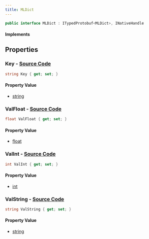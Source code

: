 ```yaml
---
title: MLDict
---
```


```csharp
public interface MLDict : ITypedProtobuf<MLDict>, INativeHandle
```

#### Implements

## Properties

### **Key** - [Source Code](https://github.com/swiftly-solution/swiftlys2/blob/main/managed/src/SwiftlyS2.Generated/Protobufs/Interfaces/MLDict.cs#L13)

```csharp
string Key { get; set; }
```

#### Property Value

- [string](https://learn.microsoft.com/dotnet/api/system.string)

### **ValFloat** - [Source Code](https://github.com/swiftly-solution/swiftlys2/blob/main/managed/src/SwiftlyS2.Generated/Protobufs/Interfaces/MLDict.cs#L22)

```csharp
float ValFloat { get; set; }
```

#### Property Value

- [float](https://learn.microsoft.com/dotnet/api/system.single)

### **ValInt** - [Source Code](https://github.com/swiftly-solution/swiftlys2/blob/main/managed/src/SwiftlyS2.Generated/Protobufs/Interfaces/MLDict.cs#L19)

```csharp
int ValInt { get; set; }
```

#### Property Value

- [int](https://learn.microsoft.com/dotnet/api/system.int32)

### **ValString** - [Source Code](https://github.com/swiftly-solution/swiftlys2/blob/main/managed/src/SwiftlyS2.Generated/Protobufs/Interfaces/MLDict.cs#L16)

```csharp
string ValString { get; set; }
```

#### Property Value

- [string](https://learn.microsoft.com/dotnet/api/system.string)

